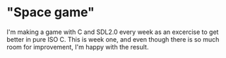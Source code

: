 # "Space game"

I'm making a game with C and SDL2.0 every week as an excercise to get 
better in pure ISO C. This is week one, and even though there is so much room
for improvement, I'm happy with the result.
